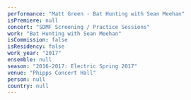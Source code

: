 ```yaml
---
performance: "Matt Green - Bat Hunting with Sean Meehan"
isPremiere: null
concert: "SDMF Screening / Practice Sessions"
work: "Bat Hunting with Sean Meehan"
isCommission: false
isResidency: false
work_year: "2017"
ensemble: null
season: "2016-2017: Electric Spring 2017"
venue: "Phipps Concert Hall"
person: null
country: null
---
```


